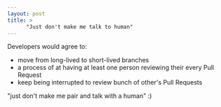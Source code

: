 ```yaml
---
layout: post
title: >
      "Just don't make me talk to human"
---
```


Developers would agree to:
- move from long-lived to short-lived branches
- a process of at having at least one person reviewing their every Pull Request
- keep being interrupted to review bunch of other's Pull Requests

"just don't make me pair and talk with a human" :)
